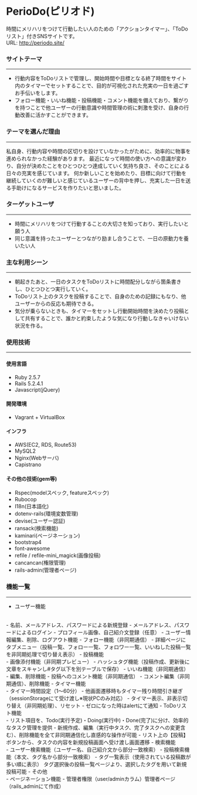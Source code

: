 # PerioDo(ピリオド)
時間にメリハリをつけて行動したい人のための「アクションタイマー」、「ToDoリスト」付きSNSサイトです。<br>
URL: <http://periodo.site/>

### サイトテーマ
***
- 行動内容をToDoリストで管理し、開始時間や目標となる終了時間をサイト内のタイマーでセットすることで、目的が可視化された充実の一日を過ごすお手伝いをします。
- フォロー機能・いいね機能・投稿機能・コメント機能を備えており、繋がりを持つことで他ユーザーの行動意識や時間管理の術に刺激を受け、自身の行動改善に活かすことができます。

### テーマを選んだ理由
***
私自身、行動内容や時間の区切りを設けていなかったがために、効率的に物事を進められなかった経験があります。
最近になって時間の使い方への意識が変わり、自分が決めたことをひとつひとつ達成していく気持ち良さ、そのことによる日々の充実を感じています。
何か新しいことを始めたり、目標に向けて行動を継続していくのが難しいと感じているユーザーの背中を押し、充実した一日を送る手助けになるサービスを作りたいと思いました。

### ターゲットユーザ
***
- 時間にメリハリをつけて行動することの大切さを知っており、実行したいと願う人
- 同じ意識を持ったユーザーとつながり励まし合うことで、一日の原動力を養いたい人

### 主な利用シーン
***
- 朝起きたあと、一日のタスクをToDoリストに時間配分しながら箇条書きし、ひとつひとつ実行していく。
- ToDoリスト上のタスクを投稿することで、自身のための記録にもなり、他ユーザーからの反応も期待できる。
- 気分が乗らないときも、タイマーをセットし行動開始時間を決めたり投稿として共有することで、誰かと約束したような気になり行動しなきゃいけない状況を作る。

### 使用技術
***
#### 使用言語
- Ruby 2.5.7
- Rails 5.2.4.1
- Javascript(jQuery)

#### 開発環境
- Vagrant + VirtualBox

#### インフラ
- AWS(EC2, RDS, Route53)
- MySQL2
- Nginx(Webサーバ)
- Capistrano

#### その他の技術(gem等)
- Rspec(modelスペック, featureスペック)
- Rubocop
- I18n(日本語化)
- dotenv-rails(環境変数管理)
- devise(ユーザー認証)
- ransack(検索機能)
- kaminari(ページネーション)
- bootstrap4
- font-awesome
- refile / refile-mini_magick(画像投稿)
- cancancan(権限管理)
- rails-admin(管理者ページ)

### 機能一覧
***
- ユーザー機能
<br>
	- 名前、メールアドレス、パスワードによる新規登録
	- メールアドレス、パスワードによるログイン
	- プロフィール画像、自己紹介文登録（任意）
	- ユーザー情報編集、削除、ログアウト機能
	- フォロー機能（非同期通信）
	- 詳細ページにタブメニュー（投稿一覧、フォロー一覧、フォロワー一覧、いいねした投稿一覧を非同期処理で切り替え表示）
- 投稿機能
<br>
	- 画像添付機能（非同期プレビュー）
	- ハッシュタグ機能（投稿作成、更新後に文章をスキャンし#タグ以下を別テーブルで保存）
	- いいね機能（非同期通信）
	- 編集、削除機能
	- 投稿へのコメント機能（非同期通信）
	- コメント編集（非同期通信）、削除機能
- タイマー機能
<br>
	- タイマー時間設定（1〜60分）
	- 他画面遷移時もタイマー残り時間引き継ぎ（sessionStorageにて受け渡し※現状PCのみ対応）
	- タイマー表示、非表示切り替え（非同期処理）、リセット
	- ゼロになった時はalertにて通知
- ToDoリスト機能
<br>
	- リスト項目を、Todo(実行予定)・Doing(実行中)・Done(完了)に分け、効率的なタスク管理を提供
	- 新規作成、編集（実行中タスク、完了タスクへの変更含む）、削除機能を全て非同期通信化し直感的な操作が可能
	- リスト上の【投稿】ボタンから、タスクの内容を新規投稿画面へ受け渡し画面遷移
- 検索機能
<br>
	- ユーザー検索機能（ユーザー名、自己紹介文から部分一致検索）
	- 投稿検索機能（本文、タグ名から部分一致検索）
	- タグ一覧表示（使用されている投稿数が多い順に表示）
		タグ選択後の投稿一覧ページより、選択したタグを用いて新規投稿可能
- その他
<br>
	- ページネーション機能
	- 管理者権限（user/adminカラム）管理者ページ（rails_adminにて作成）

